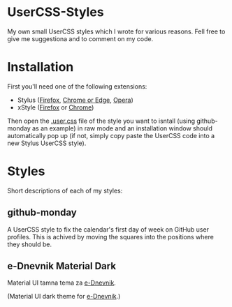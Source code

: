 # UserCSS-Styles
My own small UserCSS styles which I wrote for various reasons. Fell free to give me suggestiona and to comment on my code.

# Installation
First you'll need one of the following extensions:
- Stylus ([Firefox](https://addons.mozilla.org/firefox/addon/styl-us/), [Chrome or Edge](https://chrome.google.com/webstore/detail/stylus/clngdbkpkpeebahjckkjfobafhncgmne), [Opera](https://addons.opera.com/en-gb/extensions/details/stylus/))
- xStyle ([Firefox](https://addons.mozilla.org/firefox/addon/xstyle/) or [Chrome](https://chrome.google.com/webstore/detail/xstyle/hncgkmhphmncjohllpoleelnibpmccpj))

Then open the [.user.css](https://raw.githubusercontent.com/Karl255/UserCSS-Styles/master/github-monday.user.css) file of the style you want to isntall (using github-monday as an example) in raw mode and an installation window should automatically pop up (if not, simply copy paste the UserCSS code into a new Stylus UserCSS style).

# Styles
Short descriptions of each of my styles:

## github-monday
A UserCSS style to fix the calendar's first day of week on GitHub user profiles. This is achived by moving the squares into the positions where they should be.

## e-Dnevnik Material Dark
Material UI tamna tema za [e-Dnevnik](https://ocjene.skole.hr).

(Material UI dark theme for [e-Dnevnik](https://ocjene.skole.hr).)
